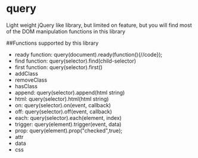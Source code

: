 # query
Light weight jQuery like library, but limited on feature, but you will find most of the DOM manipulation functions in this library

##Functions supported by this library
  *  ready function: query(document).ready(function(){//code});
  * find  function: query(selector).find(child-selector)
  * first function: query(selector).first()
  * addClass
  * removeClass
  * hasClass
  * append: query(selector).append(html string)
  * html: query(selector).html(html string)
  * on: query(selector).on(event, callback)
  * off: query(selector).off(event, callback)
  * each: query(selector).each(element, index)
  * trigger: query(element).trigger(event, data)
  * prop: query(element).prop("checked",true);
  * attr
  * data
  * css
